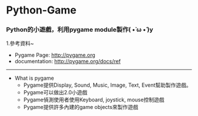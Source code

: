 # Python-Game
### Python的小遊戲，利用pygame module製作( •̀ ω •́ )y

1.參考資料~
 * Pygame Page: http://pygame.org
 * documentation: http://pygame.org/docs/ref
 ------

* What is pygame
  * Pygame提供Display, Sound, Music, Image, Text, Event幫助製作遊戲。
  * Pygame可以做出2.0小遊戲
  * Pygame偵測使用者使用Keyboard, joystick, mouse控制遊戲
  * Pygame提供許多內建的game objects來製作遊戲
